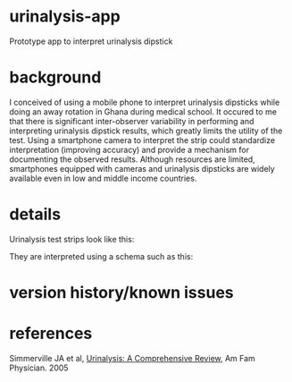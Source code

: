# urinalysis-app
Prototype app to interpret urinalysis dipstick 

# background
I conceived of using a mobile phone to interpret urinalysis dipsticks while doing an away rotation in Ghana during medical school. It occured to me that there is significant inter-observer variability in performing and interpreting urinalysis dipstick results, which greatly limits the utility of the test. Using a smartphone camera to interpret the strip could standardize interpretation (improving accuracy) and provide a mechanism for documenting the observed results. Although resources are limited, smartphones equipped with cameras and urinalysis dipsticks are widely available even in low and middle income countries.

# details
Urinalysis test strips look like this:

They are interpreted using a schema such as this:


# version history/known issues


# references
Simmerville JA et al, [Urinalysis: A Comprehensive Review](https://www.aafp.org/afp/2005/0315/p1153.html), Am Fam Physician. 2005
